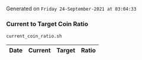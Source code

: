 Generated on `Friday 24-September-2021 at 03:04:33`

### Current to Target Coin Ratio
`current_coin_ratio.sh`

Date|Current|Target|Ratio
---|---|---|---
